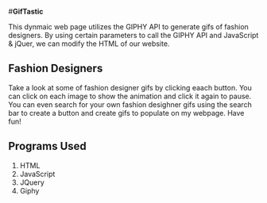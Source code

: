 #**GifTastic**

This dynmaic web page utilizes the GIPHY API to generate gifs of fashion designers. By using certain parameters to call the GIPHY API and JavaScript & jQuer, we can modify the HTML of our website. 

## Fashion Designers 

Take a look at some of fashion designer gifs by clicking eaach button. You can click on each image to show the animation and click it again to pause. You can even search for your own fashion desighner gifs using the search bar to create a button and create gifs to populate on my webpage. Have fun! 

## Programs Used 
1. HTML
2. JavaScript 
3. JQuery 
3. Giphy 
